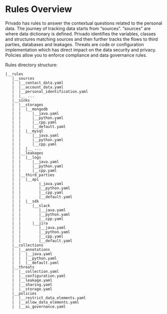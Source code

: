 # Rules Overview
Privado has rules to answer the contextual questions related to the personal data. The journey of tracking data starts from “sources”. “sources” are where data dictionary is defined. Privado identifies the variables, classes and structures matching sources and then further tracks the flows to third parties, databases and leakages. Threats are code or configuration implementation which has direct impact on the data security and privacy. Policies allow you to enforce compliance and data governance rules.

Rules directory structure:

    |__rules
       |__sources
       |  |__contact_data.yaml
       |  |__account_data.yaml
       |  |__personal_identification.yaml
       |  |__ ...
       |__sinks
       |  |__storages
       |  |  |__mongodb
       |  |     |__java.yaml
       |  |     |__python.yaml
       |  |     |__cpp.yaml
       |  |     |__default.yaml
       |  |  |__mysql
       |  |     |__java.yaml
       |  |     |__python.yaml
       |  |     |__cpp.yaml
       |  |  |__ ...
       |  |__leakages
       |  |  |__logs
       |  |     |__java.yaml
       |  |     |__python.yaml
       |  |     |__cpp.yaml
       |  |__third_parties
       |  |  |__api
       |  |        |_java.yaml
       |  |        |__python.yaml
       |  |        |__cpp.yaml
       |  |        |__default.yaml
       |  |  |__sdk
       |  |     |__slack
       |  |        |__java.yaml
       |  |        |__python.yaml
       |  |        |__cpp.yaml 
       |  |     |__jira
       |  |        |__java.yaml
       |  |        |__python.yaml
       |  |        |__cpp.yaml
       |  |        |__default.yaml
       |__collections
       |  |__annotations
       |  |  |__java.yaml
       |  |  |__python.yaml
       |  |  |__default.yaml
       |__threats
       |  |__collection.yaml
       |  |__configuration.yaml
       |  |__leakage.yaml
       |  |__sharing.yaml
       |  |__storage.yaml
       |__policies
       |  |__restrict_data_elements.yaml
       |  |__allow_data_elements.yaml
       |  |__ai_governance.yaml
